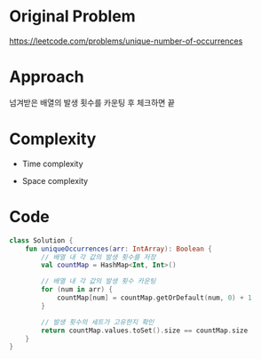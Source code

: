 # Original Problem

https://leetcode.com/problems/unique-number-of-occurrences

# Approach

넘겨받은 배열의 발생 횟수를 카운팅 후 체크하면 끝

# Complexity

- Time complexity

- Space complexity

# Code

```kotlin
class Solution {
    fun uniqueOccurrences(arr: IntArray): Boolean {
        // 배열 내 각 값의 발생 횟수를 저장
        val countMap = HashMap<Int, Int>()

        // 배열 내 각 값의 발생 횟수 카운팅
        for (num in arr) {
            countMap[num] = countMap.getOrDefault(num, 0) + 1
        }

        // 발생 횟수의 세트가 고유한지 확인
        return countMap.values.toSet().size == countMap.size
    }
}
```



